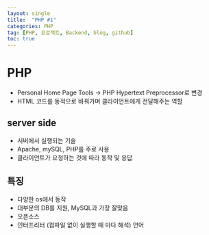 ```yaml
---
layout: single
title:  "PHP #1"
categories: PHP
tag: [PHP, 프로젝트, Backend, blog, github]
toc: true
---
```


# PHP 
- Personal Home Page Tools -> PHP Hypertext Preprocessor로 변경
- HTML 코드를 동적으로 바꿔가며 클라이언트에게 전달해주는 역할
## server side
- 서버에서 실행되는 기술
- Apache, mySQL, PHP를 주로 사용
- 클라이언트가 요청하는 것에 따라 동작 및 응답
## 특징
- 다양한 os에서 동작
- 대부분의 DB를 지원, MySQL과 가장 잘맞음
- 오픈소스
- 인터프리터 (컴파일 없이 실행할 때 마다 해석) 언어